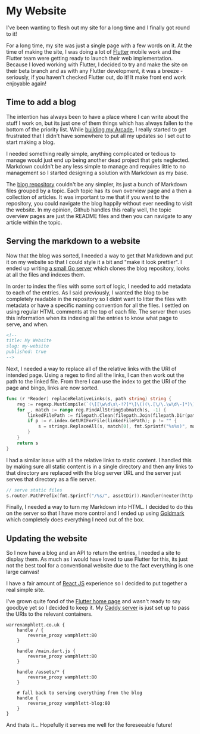 <!--
title: This site
slug: my-site
published: true
-->
# My Website
I've been wanting to flesh out my site for a long time and I finally got round to it!

For a long time, my site was just a single page with a few words on it. At the time of making the site, I was doing a lot of [Flutter](https://flutter.dev/multi-platform/web) mobile work and the Flutter team were getting ready to launch their web implementation. Because I loved working with Flutter, I decided to try and make the site on their beta branch and as with any Flutter development, it was a breeze - seriously, if you haven't checked Flutter out, do it! It make front end work enjoyable again!

## Time to add a blog

The intention has always been to have a place where I can write about the stuff I work on, but its just one of them things which has always fallen to the bottom of the priority list. While [building my Arcade](../ultracade/README.md), I really started to get frustrated that I didn't have somewhere to put all my updates so I set out to start making a blog.

I needed something really simple, anything complicated or tedious to manage would just end up being another dead project that gets neglected. Markdown couldn't be any less simple to manage and requires little to no management so I started designing a solution with Markdown as my base. 

The [blog repository](https://github.com/wamphlett/blog) couldn't be any simpler, its just a bunch of Markdown files grouped by a topic. Each topic has its own overview page and a then a collection of articles. It was important to me that if you went to the repository, you could navigate the blog happily without ever needing to visit the website. In my opinion, Github handles this really well, the topic overview pages are just the README files and then you can navigate to any article within the topic.

## Serving the markdown to a website
Now that the blog was sorted, I needed a way to get that Markdown and put it on my website so that I could style it a bit and "make it look prettier". I ended up writing [a small Go server](https://github.com/wamphlett/blog-server) which clones the blog repository, looks at all the files and indexes them. 

In order to index the files with some sort of logic, I needed to add metadata to each of the entries. As I said previously, I wanted the blog to be completely readable in the repository so I didnt want to litter the files with metadata or have a specific naming convention for all the files. I settled on using regular HTML comments at the top of each file. The server then uses this information when its indexing all the entries to know what page to serve, and when.

```html
<!--
title: My Website
slug: my-website
published: true
-->
```

Next, I needed a way to replace all of the relative links with the URI of intended page. Using a regex to find all the links, I can then work out the path to the linked file. From there I can use the index to get the URI of the page and bingo, links are now sorted.

```go
func (r *Reader) replaceRelativeLinks(s, path string) string {
	reg := regexp.MustCompile(`(\[[\w\d\s\-!?]*\]\()(\.[\/\.\w\d\-]*)\)`)
	for _, match := range reg.FindAllStringSubmatch(s, -1) {
		linkedFilePath := filepath.Clean(filepath.Join(filepath.Dir(path), match[2]))
		if p := r.index.GetURIForFile(linkedFilePath); p != "" {
			s = strings.ReplaceAll(s, match[0], fmt.Sprintf("%s%s)", match[1], p))
		}
	}
	return s
}
```

I had a similar issue with all the relative links to static content. I handled this by making sure all static content is in a single directory and then any links to that directory are replaced with the blog server URL and the server just serves that directory as a file server.

```go
// serve static files
s.router.PathPrefix(fmt.Sprintf("/%s/", assetDir)).Handler(neuter(http.FileServer(http.Dir(contentDir))))
```

Finally, I needed a way to turn my Markdown into HTML. I decided to do this on the server so that I have more control and I ended up using [Goldmark](https://github.com/yuin/goldmark) which completely does everything I need out of the box.

## Updating the website
So I now have a blog and an API to return the entries, I needed a site to display them. As much as I would have loved to use Flutter for this, its just not the best tool for a conventional website due to the fact everything is one large canvas!

I have a fair amount of [React JS](https://reactjs.org/) experience so I decided to put together a real simple site.

I've grown quite fond of the [Flutter home page](https://warrenamphlett.co.uk/) and wasn't ready to say goodbye yet so I decided to keep it. My [Caddy server](https://caddyserver.com/v2) is just set up to pass the URIs to the relevant containers.

```
warrenamphlett.co.uk {
    handle / {
        reverse_proxy wamphlett:80
    }

    handle /main.dart.js {
        reverse_proxy wamphlett:80
    }

    handle /assets/* {
        reverse_proxy wamphlett:80
    }

    # fall back to serving everything from the blog
    handle {
        reverse_proxy wamphlett-blog:80
    }
}
```

And thats it... Hopefully it serves me well for the foreseeable future!